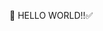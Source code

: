 <!-- <img src="https://raw.githubusercontent.com/MartinHeinz/MartinHeinz/master/wave.gif" height="10%"> HELLO WORLD!! -->

<span class="wave">👋 HELLO WORLD!!:white_check_mark:</span>
<!--  **aditi1122000/aditi1122000** is a ✨ _special_ ✨ repository because its `README.md` (this file) appears on your GitHub profile. -->



<!-- - 🔭 I’m currently working on ...
- 🌱 I’m currently learning ...
- 👯 I’m looking to collaborate on ...
- 🤔 I’m looking for help with ...
- 💬 Ask me about ...
- 📫 How to reach me: ...
- 😄 Pronouns: ...
- ⚡ Fun fact: ... -->

